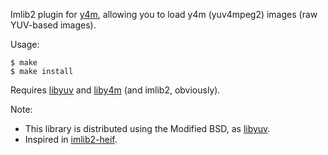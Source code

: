 Imlib2 plugin for [y4m](https://wiki.multimedia.cx/index.php/YUV4MPEG2), allowing you to load y4m (yuv4mpeg2) images (raw YUV-based images).

Usage:

    $ make
    $ make install

Requires [libyuv] and [liby4m] (and imlib2, obviously).

Note:

* This library is distributed using the Modified BSD, as [libyuv].
* Inspired in [imlib2-heif](https://github.com/arp242/imlib2-heif).

[libyuv]: https://chromium.googlesource.com/libyuv/libyuv/
[liby4m]: https://github.com/matthewharvey/liby4m

